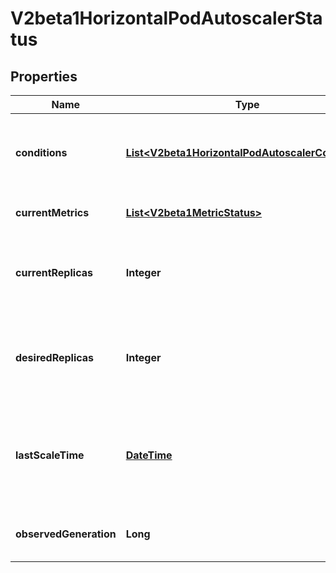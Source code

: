 

# V2beta1HorizontalPodAutoscalerStatus

## Properties

Name | Type | Description | Notes
------------ | ------------- | ------------- | -------------
**conditions** | [**List&lt;V2beta1HorizontalPodAutoscalerCondition&gt;**](V2beta1HorizontalPodAutoscalerCondition.md) | conditions is the set of conditions required for this autoscaler to scale its target, and indicates whether or not those conditions are met. | 
**currentMetrics** | [**List&lt;V2beta1MetricStatus&gt;**](V2beta1MetricStatus.md) | currentMetrics is the last read state of the metrics used by this autoscaler. |  [optional]
**currentReplicas** | **Integer** | currentReplicas is current number of replicas of pods managed by this autoscaler, as last seen by the autoscaler. | 
**desiredReplicas** | **Integer** | desiredReplicas is the desired number of replicas of pods managed by this autoscaler, as last calculated by the autoscaler. | 
**lastScaleTime** | [**DateTime**](DateTime.md) | lastScaleTime is the last time the HorizontalPodAutoscaler scaled the number of pods, used by the autoscaler to control how often the number of pods is changed. |  [optional]
**observedGeneration** | **Long** | observedGeneration is the most recent generation observed by this autoscaler. |  [optional]



